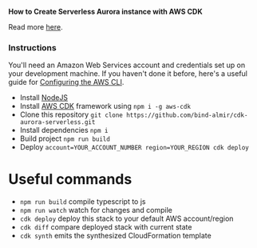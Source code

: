 **How to Create Serverless Aurora instance with AWS CDK**

Read more [here](https://www.almirzulic.com/2019/07/03/how-to-handle-email-bounces-on-aws-ses/).


### Instructions 

You'll need an Amazon Web Services account and credentials set up on your development machine. If you haven't done it before, here's a useful guide for [Configuring the AWS CLI](https://docs.aws.amazon.com/cli/latest/userguide/cli-chap-configure.html).

- Install [NodeJS](https://nodejs.org) 
- Install [AWS CDK](https://docs.aws.amazon.com/cdk/latest/guide/getting_started.html) framework using `npm i -g aws-cdk`
- Clone this repository `git clone https://github.com/bind-almir/cdk-aurora-serverless.git`
- Install dependencies `npm i`
- Build project `npm run build`
- Deploy `account=YOUR_ACCOUNT_NUMBER region=YOUR_REGION cdk deploy` 

# Useful commands

 * `npm run build`   compile typescript to js
 * `npm run watch`   watch for changes and compile
 * `cdk deploy`      deploy this stack to your default AWS account/region
 * `cdk diff`        compare deployed stack with current state
 * `cdk synth`       emits the synthesized CloudFormation template
